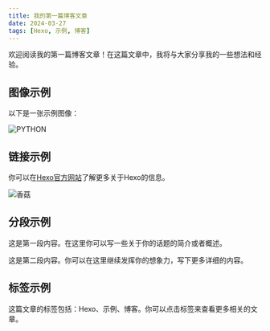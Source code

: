 ```yaml
---
title: 我的第一篇博客文章
date: 2024-03-27
tags: [Hexo, 示例, 博客]
---
```


欢迎阅读我的第一篇博客文章！在这篇文章中，我将与大家分享我的一些想法和经验。

## 图像示例

以下是一张示例图像：

![PYTHON](/test/test.png)

## 链接示例

你可以在[Hexo官方网站](https://hexo.io/)了解更多关于Hexo的信息。

![香菇](/test/xianggu.png)

## 分段示例

这是第一段内容。在这里你可以写一些关于你的话题的简介或者概述。

这是第二段内容。你可以在这里继续发挥你的想象力，写下更多详细的内容。

## 标签示例

这篇文章的标签包括：Hexo、示例、博客。你可以点击标签来查看更多相关的文章。
